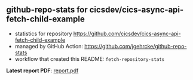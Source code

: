## github-repo-stats for cicsdev/cics-async-api-fetch-child-example

- statistics for repository https://github.com/cicsdev/cics-async-api-fetch-child-example
- managed by GitHub Action: https://github.com/jgehrcke/github-repo-stats
- workflow that created this README: `fetch-repository-stats`

**Latest report PDF**: [report.pdf](https://github.com/cicsdev/repo-stats/raw/github-repo-stats/cicsdev/cics-async-api-fetch-child-example/latest-report/report.pdf)


